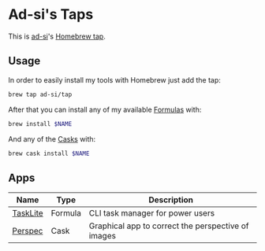 # Ad-si's Taps

This is [ad-si](https://github.com/ad-si)'s
[Homebrew tap](https://docs.brew.sh/Taps).


## Usage

In order to easily install my tools with Homebrew just add the tap:


```sh
brew tap ad-si/tap
```

After that you can install any of my available [Formulas] with:

```sh
brew install $NAME
```

And any of the [Casks] with:

```sh
brew cask install $NAME
```


## Apps

Name | Type | Description
-----|------|------------
[TaskLite] | Formula | CLI task manager for power users
[Perspec] | Cask | Graphical app to correct the perspective of images


[TaskLite]: https://tasklite.org
[Perspec]: https://github.com/ad-si/Perspec
[Formulas]: https://docs.brew.sh/Formula-Cookbook
[Casks]: https://github.com/Homebrew/homebrew-cask
